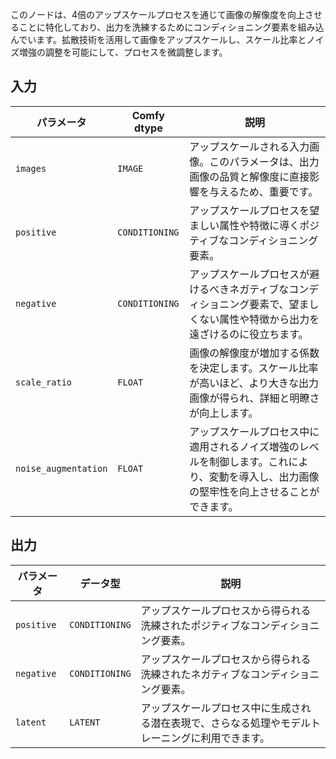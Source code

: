 
このノードは、4倍のアップスケールプロセスを通じて画像の解像度を向上させることに特化しており、出力を洗練するためにコンディショニング要素を組み込んでいます。拡散技術を活用して画像をアップスケールし、スケール比率とノイズ増強の調整を可能にして、プロセスを微調整します。

## 入力

| パラメータ            | Comfy dtype        | 説明 |
|----------------------|--------------------|-------------|
| `images`             | `IMAGE`            | アップスケールされる入力画像。このパラメータは、出力画像の品質と解像度に直接影響を与えるため、重要です。 |
| `positive`           | `CONDITIONING`     | アップスケールプロセスを望ましい属性や特徴に導くポジティブなコンディショニング要素。 |
| `negative`           | `CONDITIONING`     | アップスケールプロセスが避けるべきネガティブなコンディショニング要素で、望ましくない属性や特徴から出力を遠ざけるのに役立ちます。 |
| `scale_ratio`        | `FLOAT`            | 画像の解像度が増加する係数を決定します。スケール比率が高いほど、より大きな出力画像が得られ、詳細と明瞭さが向上します。 |
| `noise_augmentation` | `FLOAT`            | アップスケールプロセス中に適用されるノイズ増強のレベルを制御します。これにより、変動を導入し、出力画像の堅牢性を向上させることができます。 |

## 出力

| パラメータ     | データ型 | 説明 |
|---------------|--------------|-------------|
| `positive`    | `CONDITIONING` | アップスケールプロセスから得られる洗練されたポジティブなコンディショニング要素。 |
| `negative`    | `CONDITIONING` | アップスケールプロセスから得られる洗練されたネガティブなコンディショニング要素。 |
| `latent`      | `LATENT`     | アップスケールプロセス中に生成される潜在表現で、さらなる処理やモデルトレーニングに利用できます。 |
